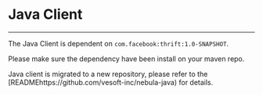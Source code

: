 # Java Client

***

The Java Client is dependent on `com.facebook:thrift:1.0-SNAPSHOT`.

Please make sure the dependency have been install on your maven repo.

Java client is migrated to a new repository, please refer to the [READMEhttps://github.com/vesoft-inc/nebula-java) for details.
